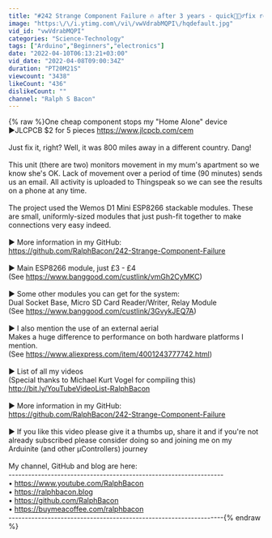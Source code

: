 ```yaml
---
title: "#242 Strange Component Failure 🔥 after 3 years - quick🏃🏻‍♂️fix required!"
image: "https:\/\/i.ytimg.com\/vi\/vwVdrabMQPI\/hqdefault.jpg"
vid_id: "vwVdrabMQPI"
categories: "Science-Technology"
tags: ["Arduino","Beginners","electronics"]
date: "2022-04-10T06:13:21+03:00"
vid_date: "2022-04-08T09:00:34Z"
duration: "PT20M21S"
viewcount: "3438"
likeCount: "436"
dislikeCount: ""
channel: "Ralph S Bacon"
---
```

{% raw %}One cheap component stops my &quot;Home Alone&quot; device  <br />►JLCPCB $2 for 5 pieces <a rel="nofollow" target="blank" href="https://www.jlcpcb.com/cem">https://www.jlcpcb.com/cem</a><br /><br />Just fix it, right? Well, it was 800 miles away in a different country. Dang!<br /><br />This unit (there are two) monitors movement in my mum's apartment so we know she's OK. Lack of movement over a period of time (90 minutes) sends us an email. All activity is uploaded to Thingspeak so we can see the results on a phone at any time.<br /><br />The project used the Wemos D1 Mini ESP8266 stackable modules. These are small, uniformly-sized modules that just push-fit together to make connections very easy indeed.<br /><br />► More information in my GitHub:<br /><a rel="nofollow" target="blank" href="https://github.com/RalphBacon/242-Strange-Component-Failure">https://github.com/RalphBacon/242-Strange-Component-Failure</a><br /><br />► Main ESP8266 module, just £3 - £4<br />(See <a rel="nofollow" target="blank" href="https://www.banggood.com/custlink/vmGh2CyMKC)">https://www.banggood.com/custlink/vmGh2CyMKC)</a><br /><br />► Some other modules you can get for the system:  <br />Dual Socket Base, Micro SD Card Reader/Writer, Relay Module  <br />(See <a rel="nofollow" target="blank" href="https://www.banggood.com/custlink/3GvykJEQ7A)">https://www.banggood.com/custlink/3GvykJEQ7A)</a><br /><br />► I also mention the use of an external aerial<br />Makes a huge difference to performance on both hardware platforms I mention.<br />(See <a rel="nofollow" target="blank" href="https://www.aliexpress.com/item/4001243777742.html)">https://www.aliexpress.com/item/4001243777742.html)</a><br /><br />► List of all my videos<br />(Special thanks to Michael Kurt Vogel for compiling this)  <br /><a rel="nofollow" target="blank" href="http://bit.ly/YouTubeVideoList-RalphBacon">http://bit.ly/YouTubeVideoList-RalphBacon</a><br /><br />► More information in my GitHub:<br /><a rel="nofollow" target="blank" href="https://github.com/RalphBacon/242-Strange-Component-Failure">https://github.com/RalphBacon/242-Strange-Component-Failure</a><br /><br />► If you like this video please give it a thumbs up, share it and if you're not already subscribed please consider doing so and joining me on my Arduinite (and other μControllers) journey<br /><br />My channel, GitHub and blog are here:  <br />------------------------------------------------------------------  <br />• <a rel="nofollow" target="blank" href="https://www.youtube.com/RalphBacon">https://www.youtube.com/RalphBacon</a>  <br />• <a rel="nofollow" target="blank" href="https://ralphbacon.blog">https://ralphbacon.blog</a>  <br />• <a rel="nofollow" target="blank" href="https://github.com/RalphBacon">https://github.com/RalphBacon</a>  <br />• <a rel="nofollow" target="blank" href="https://buymeacoffee.com/ralphbacon">https://buymeacoffee.com/ralphbacon</a>  <br />------------------------------------------------------------------{% endraw %}
